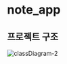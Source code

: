# note_app

## 프로젝트 구조
![classDiagram-2](https://github.com/corpiii/note_app/assets/82566116/5aedf107-b66a-409f-8505-9e3224575f6a)
